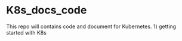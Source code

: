 # K8s_docs_code

This repo will contains code and document for Kubernetes.
         1) getting started with K8s

